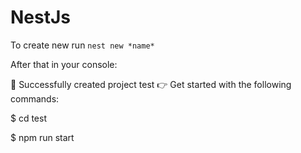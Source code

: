 # NestJs
To create new run `nest new *name*`

After that in your console:

🚀  Successfully created project test
👉  Get started with the following commands:

$ cd test

$ npm run start
